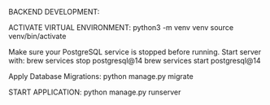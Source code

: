 BACKEND DEVELOPMENT:


ACTIVATE VIRTUAL ENVIRONMENT:
python3 -m venv venv
source venv/bin/activate


Make sure your PostgreSQL service is stopped before running. Start server with:
brew services stop postgresql@14
brew services start postgresql@14


Apply Database Migrations:
python manage.py migrate


START APPLICATION:
python manage.py runserver
